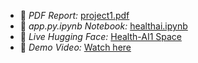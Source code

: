 - 📄 *PDF Report:* [project1.pdf](project1.pdf)
- 📓 *app.py.ipynb Notebook:* [healthai.ipynb](healthai.ipynb)
- 🤖 *Live Hugging Face:* [Health-AI1 Space](https://huggingface.co/spaces/boomika/health-ai1)
- 🎥 *Demo Video:* [Watch here](https://github.com/23ucs518-spec/HEALTHI-AI-222003/releases/download/v1.0.0/demo.vedio.1.1.mp4)
